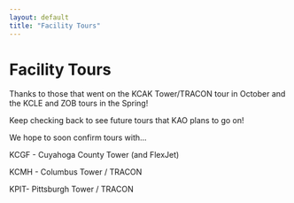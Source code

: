 ```yaml
---
layout: default
title: "Facility Tours"
---
```

# Facility Tours

Thanks to those that went on the KCAK Tower/TRACON tour in October and the KCLE and ZOB tours in the Spring!

Keep checking back to see future tours that KAO plans to go on!


We hope to soon confirm tours with...

KCGF - Cuyahoga County Tower (and FlexJet)

KCMH - Columbus Tower / TRACON

KPIT- Pittsburgh Tower / TRACON